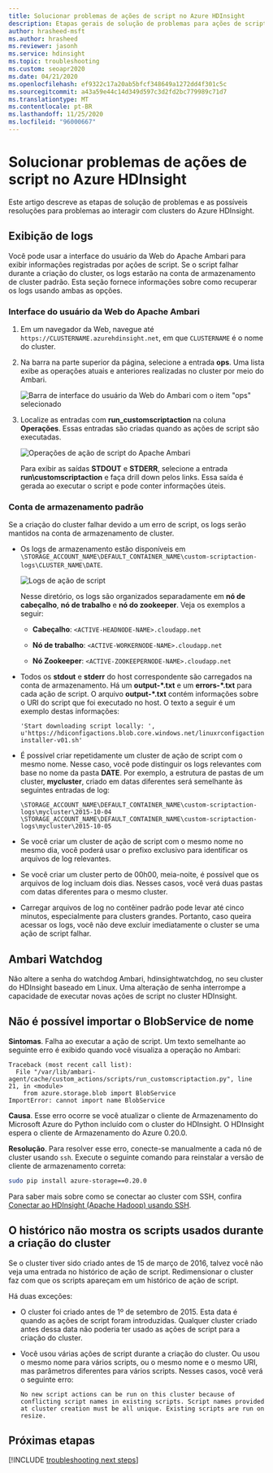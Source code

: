 ```yaml
---
title: Solucionar problemas de ações de script no Azure HDInsight
description: Etapas gerais de solução de problemas para ações de script no Azure HDInsight.
author: hrasheed-msft
ms.author: hrasheed
ms.reviewer: jasonh
ms.service: hdinsight
ms.topic: troubleshooting
ms.custom: seoapr2020
ms.date: 04/21/2020
ms.openlocfilehash: ef9322c17a20ab5bfcf348649a1272dd4f301c5c
ms.sourcegitcommit: a43a59e44c14d349d597c3d2fd2bc779989c71d7
ms.translationtype: MT
ms.contentlocale: pt-BR
ms.lasthandoff: 11/25/2020
ms.locfileid: "96000667"
---
```

# <a name="troubleshoot-script-actions-in-azure-hdinsight"></a>Solucionar problemas de ações de script no Azure HDInsight

Este artigo descreve as etapas de solução de problemas e as possíveis resoluções para problemas ao interagir com clusters do Azure HDInsight.

## <a name="viewing-logs"></a>Exibição de logs

Você pode usar a interface do usuário da Web do Apache Ambari para exibir informações registradas por ações de script. Se o script falhar durante a criação do cluster, os logs estarão na conta de armazenamento de cluster padrão. Esta seção fornece informações sobre como recuperar os logs usando ambas as opções.

### <a name="apache-ambari-web-ui"></a>Interface do usuário da Web do Apache Ambari

1. Em um navegador da Web, navegue até `https://CLUSTERNAME.azurehdinsight.net`, em que `CLUSTERNAME` é o nome do cluster.

1. Na barra na parte superior da página, selecione a entrada **ops**. Uma lista exibe as operações atuais e anteriores realizadas no cluster por meio do Ambari.

    ![Barra de interface do usuário da Web do Ambari com o item "ops" selecionado](./media/troubleshoot-script-action/hdi-apache-ambari-nav.png)

1. Localize as entradas com **run\_customscriptaction** na coluna **Operações**. Essas entradas são criadas quando as ações de script são executadas.

    ![Operações de ação de script do Apache Ambari](./media/troubleshoot-script-action/ambari-script-action.png)

    Para exibir as saídas **STDOUT** e **STDERR**, selecione a entrada **run\customscriptaction** e faça drill down pelos links. Essa saída é gerada ao executar o script e pode conter informações úteis.

### <a name="default-storage-account"></a>Conta de armazenamento padrão

Se a criação do cluster falhar devido a um erro de script, os logs serão mantidos na conta de armazenamento de cluster.

* Os logs de armazenamento estão disponíveis em `\STORAGE_ACCOUNT_NAME\DEFAULT_CONTAINER_NAME\custom-scriptaction-logs\CLUSTER_NAME\DATE`.

    ![Logs de ação de script](./media/troubleshoot-script-action/script-action-logs-in-storage.png)

    Nesse diretório, os logs são organizados separadamente em **nó de cabeçalho**, **nó de trabalho** e **nó do zookeeper**. Veja os exemplos a seguir:

    * **Cabeçalho**: `<ACTIVE-HEADNODE-NAME>.cloudapp.net`

    * **Nó de trabalho**: `<ACTIVE-WORKERNODE-NAME>.cloudapp.net`

    * **Nó Zookeeper**: `<ACTIVE-ZOOKEEPERNODE-NAME>.cloudapp.net`

* Todos os **stdout** e **stderr** do host correspondente são carregados na conta de armazenamento. Há um **output-\*.txt** e um **errors-\*.txt** para cada ação de script. O arquivo **output-*.txt** contém informações sobre o URI do script que foi executado no host. O texto a seguir é um exemplo destas informações:

    ```output
    'Start downloading script locally: ', u'https://hdiconfigactions.blob.core.windows.net/linuxrconfigactionv01/r-installer-v01.sh'
    ```

* É possível criar repetidamente um cluster de ação de script com o mesmo nome. Nesse caso, você pode distinguir os logs relevantes com base no nome da pasta **DATE**. Por exemplo, a estrutura de pastas de um cluster, **mycluster**, criado em datas diferentes será semelhante às seguintes entradas de log:

    `\STORAGE_ACCOUNT_NAME\DEFAULT_CONTAINER_NAME\custom-scriptaction-logs\mycluster\2015-10-04` `\STORAGE_ACCOUNT_NAME\DEFAULT_CONTAINER_NAME\custom-scriptaction-logs\mycluster\2015-10-05`

* Se você criar um cluster de ação de script com o mesmo nome no mesmo dia, você poderá usar o prefixo exclusivo para identificar os arquivos de log relevantes.

* Se você criar um cluster perto de 00h00, meia-noite, é possível que os arquivos de log incluam dois dias. Nesses casos, você verá duas pastas com datas diferentes para o mesmo cluster.

* Carregar arquivos de log no contêiner padrão pode levar até cinco minutos, especialmente para clusters grandes. Portanto, caso queira acessar os logs, você não deve excluir imediatamente o cluster se uma ação de script falhar.

## <a name="ambari-watchdog"></a>Ambari Watchdog

Não altere a senha do watchdog Ambari, hdinsightwatchdog, no seu cluster do HDInsight baseado em Linux. Uma alteração de senha interrompe a capacidade de executar novas ações de script no cluster HDInsight.

## <a name="cant-import-name-blobservice"></a>Não é possível importar o BlobService de nome

__Sintomas__. Falha ao executar a ação de script. Um texto semelhante ao seguinte erro é exibido quando você visualiza a operação no Ambari:

```
Traceback (most recent call list):
  File "/var/lib/ambari-agent/cache/custom_actions/scripts/run_customscriptaction.py", line 21, in <module>
    from azure.storage.blob import BlobService
ImportError: cannot import name BlobService
```

__Causa__. Esse erro ocorre se você atualizar o cliente de Armazenamento do Microsoft Azure do Python incluído com o cluster do HDInsight. O HDInsight espera o cliente de Armazenamento do Azure 0.20.0.

__Resolução__. Para resolver esse erro, conecte-se manualmente a cada nó de cluster usando `ssh`. Execute o seguinte comando para reinstalar a versão de cliente de armazenamento correta:

```bash
sudo pip install azure-storage==0.20.0
```

Para saber mais sobre como se conectar ao cluster com SSH, confira [Conectar ao HDInsight (Apache Hadoop) usando SSH](hdinsight-hadoop-linux-use-ssh-unix.md).

## <a name="history-doesnt-show-the-scripts-used-during-cluster-creation"></a>O histórico não mostra os scripts usados durante a criação do cluster

Se o cluster tiver sido criado antes de 15 de março de 2016, talvez você não veja uma entrada no histórico de ação de script. Redimensionar o cluster faz com que os scripts apareçam em um histórico de ação de script.

Há duas exceções:

* O cluster foi criado antes de 1º de setembro de 2015. Esta data é quando as ações de script foram introduzidas. Qualquer cluster criado antes dessa data não poderia ter usado as ações de script para a criação do cluster.

* Você usou várias ações de script durante a criação do cluster. Ou usou o mesmo nome para vários scripts, ou o mesmo nome e o mesmo URI, mas parâmetros diferentes para vários scripts. Nesses casos, você verá o seguinte erro:

    ```
    No new script actions can be run on this cluster because of conflicting script names in existing scripts. Script names provided at cluster creation must be all unique. Existing scripts are run on resize.
    ```

## <a name="next-steps"></a>Próximas etapas

[!INCLUDE [troubleshooting next steps](../../includes/hdinsight-troubleshooting-next-steps.md)]